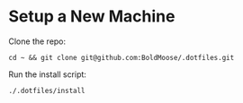 # Setup a New Machine
Clone the repo:
```
cd ~ && git clone git@github.com:BoldMoose/.dotfiles.git
```
Run the install script:
```
./.dotfiles/install
```
